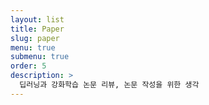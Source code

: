 ```yaml
---
layout: list
title: Paper
slug: paper
menu: true
submenu: true
order: 5
description: >
  딥러닝과 강화학습 논문 리뷰, 논문 작성을 위한 생각
---
```

